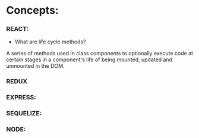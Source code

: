 # Concepts:

### REACT: 
  -  What are life cycle methods? 

A series of methods used in class components to optionally execute code at certain stages in a component's life of being mounted, updated and unmounted in the DOM. 

### REDUX

### EXPRESS:

### SEQUELIZE:

### NODE: 